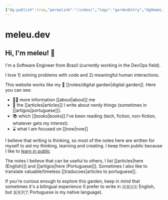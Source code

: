 ```yaml
---
{"dg-publish":true,"permalink":"/index/","tags":"gardenEntry","dgHomeLink":true,"dgPassFrontmatter":false,"dgShowBacklinks":false,"dgShowLocalGraph":false}
---
```


# meleu.dev

## Hi, I'm meleu! 👋

I'm a Software Engineer from Brazil (currently working in the DevOps field).

I love 1) solving problems with code and 2) meaningful human interactions.

This website works like my 🌱 [[notes/digital garden|digital garden]]. Here you can see:

- 🧑‍💻 more information [[about|about]] me
- 📰 the [[articles|articles]] I write about nerdy things (sometimes in [[artigos|portuguese]]).
- 📚 which [[books|books]] I've been reading (tech, fiction, non-fiction, whatever gets my interest).
- ⌛ what I am focused on [[now|now]]

I believe that writing is thinking, so most of the notes here are written for myself to aid my thinking, learning and creating. I keep them public because I like to [learn in public](https://www.swyx.io/learn-in-public/)

The notes I believe that can be useful to others, I list [[articles|here (English)]] and [[artigos|here (Portuguese)]]. Sometimes I also like to translate valuable/timeless [[traducoes|articles to portuguese]].

If you're curious enough to explore this garden, keep in mind that sometimes it's a bilingual experience (I prefer to write in 🇬🇧🇺🇸 English, but 🇧🇷🇵🇹 Portuguese is my native language).

